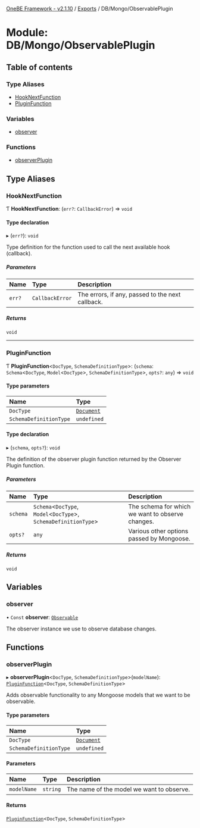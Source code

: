 [OneBE Framework - v2.1.10](../README.md) / [Exports](../modules.md) / DB/Mongo/ObservablePlugin

# Module: DB/Mongo/ObservablePlugin

## Table of contents

### Type Aliases

- [HookNextFunction](DB_Mongo_ObservablePlugin.md#hooknextfunction)
- [PluginFunction](DB_Mongo_ObservablePlugin.md#pluginfunction)

### Variables

- [observer](DB_Mongo_ObservablePlugin.md#observer)

### Functions

- [observerPlugin](DB_Mongo_ObservablePlugin.md#observerplugin)

## Type Aliases

### HookNextFunction

Ƭ **HookNextFunction**: (`err?`: `CallbackError`) => `void`

#### Type declaration

▸ (`err?`): `void`

Type definition for the function used to call the next available hook (callback).

##### Parameters

| Name | Type | Description |
| :------ | :------ | :------ |
| `err?` | `CallbackError` | The errors, if any, passed to the next callback. |

##### Returns

`void`

___

### PluginFunction

Ƭ **PluginFunction**<`DocType`, `SchemaDefinitionType`\>: (`schema`: `Schema`<`DocType`, `Model`<`DocType`\>, `SchemaDefinitionType`\>, `opts?`: `any`) => `void`

#### Type parameters

| Name | Type |
| :------ | :------ |
| `DocType` | [`Document`]( https://developer.mozilla.org/en-US/docs/Web/API/Document ) |
| `SchemaDefinitionType` | `undefined` |

#### Type declaration

▸ (`schema`, `opts?`): `void`

The definition of the observer plugin function returned by the Observer Plugin function.

##### Parameters

| Name | Type | Description |
| :------ | :------ | :------ |
| `schema` | `Schema`<`DocType`, `Model`<`DocType`\>, `SchemaDefinitionType`\> | The schema for which we want to observe changes. |
| `opts?` | `any` | Various other options passed by Mongoose. |

##### Returns

`void`

## Variables

### observer

• `Const` **observer**: [`Observable`](../classes/DB_Mongo_Observable.Observable.md)

The observer instance we use to observe database changes.

## Functions

### observerPlugin

▸ **observerPlugin**<`DocType`, `SchemaDefinitionType`\>(`modelName`): [`PluginFunction`](DB_Mongo_ObservablePlugin.md#pluginfunction)<`DocType`, `SchemaDefinitionType`\>

Adds observable functionality to any Mongoose models that we want to be
observable.

#### Type parameters

| Name | Type |
| :------ | :------ |
| `DocType` | [`Document`]( https://developer.mozilla.org/en-US/docs/Web/API/Document ) |
| `SchemaDefinitionType` | `undefined` |

#### Parameters

| Name | Type | Description |
| :------ | :------ | :------ |
| `modelName` | `string` | The name of the model we want to observe. |

#### Returns

[`PluginFunction`](DB_Mongo_ObservablePlugin.md#pluginfunction)<`DocType`, `SchemaDefinitionType`\>
